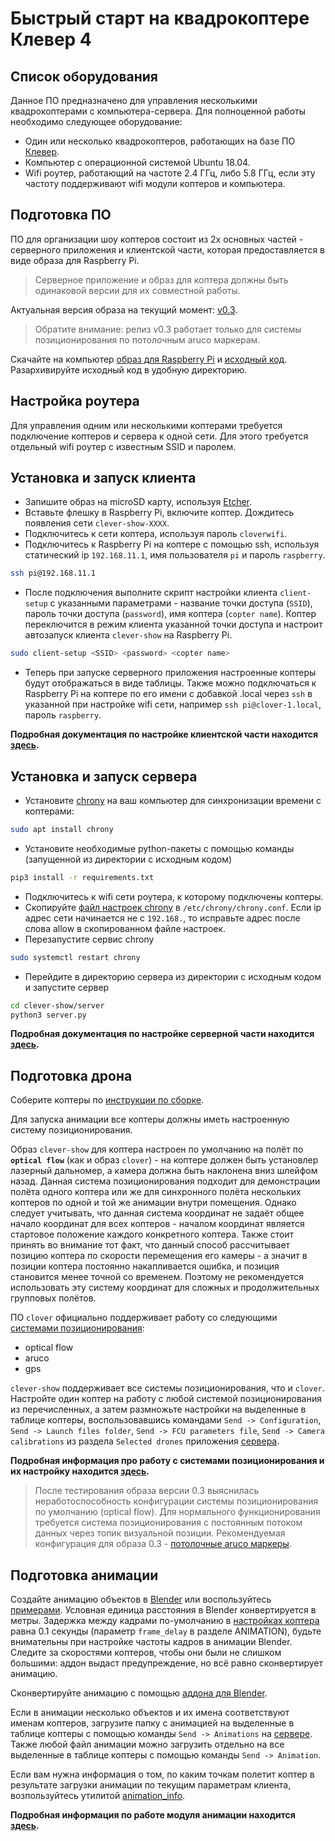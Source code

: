 # Быстрый старт на квадрокоптере Клевер 4

## Список оборудования

Данное ПО предназначено для управления несколькими квадрокоптерами с компьютера-сервера. Для полноценной работы необходимо следующее оборудование:

* Один или несколько квадрокоптеров, работающих на базе ПО [Клевер](https://github.com/CopterExpress/clover).
* Компьютер с операционной системой Ubuntu 18.04.
* Wifi роутер, работающий на частоте 2.4 ГГц, либо 5.8 ГГц, если эту частоту поддерживают wifi модули коптеров и компьютера.

## Подготовка ПО

ПО для организации шоу коптеров состоит из 2х основных частей - серверного приложения и клиентской части, которая предоставляется в виде образа для Raspberry Pi.

> Серверное приложение и образ для коптера должны быть одинаковой версии для их совместной работы.

Актуальная версия образа на текущий момент: [v0.3](https://github.com/copterexpress/clever-show/releases/tag/v0.3).

> Обратите внимание: релиз v0.3 работает только для системы позиционирования по потолочным aruco маркерам.

Скачайте на компьютер [образ для Raspberry Pi](https://github.com/CopterExpress/clever-show/releases/download/v0.3/clever-show_v0.3.img.zip) и [исходный код](https://github.com/CopterExpress/clever-show/archive/v0.3.zip). Разархивируйте исходный код в удобную директорию.

## Настройка роутера

Для управления одним или несколькими коптерами требуется подключение коптеров и сервера к одной сети. Для этого требуется отдельный wifi роутер с известным SSID и паролем.

## Установка и запуск клиента

* Запишите образ на microSD карту, используя [Etcher](https://www.balena.io/etcher/).
* Вставьте флешку в Raspberry Pi, включите коптер. Дождитесь появления сети `clever-show-XXXX`.
* Подключитесь к сети коптера, используя пароль `cloverwifi`.
* Подключитесь к Raspberry Pi на коптере с помощью ssh, используя статический ip `192.168.11.1`, имя пользователя `pi` и пароль `raspberry`.

```bash
ssh pi@192.168.11.1
```

* После подключения выполните скрипт настройки клиента `client-setup` с указанными параметрами - название точки доступа (`SSID`), пароль точки доступа (`password`), имя коптера (`copter name`). Коптер переключится в режим клиента указанной точки доступа и настроит автозапуск клиента `clever-show` на Raspberry Pi.

```bash
sudo client-setup <SSID> <password> <copter name>
```

* Теперь при запуске серверного приложения настроенные коптеры будут отображаться в виде таблицы. Также можно подключаться к Raspberry Pi на коптере по его имени с добавкой .local через `ssh` в указанной при настройке wifi сети, например `ssh pi@clover-1.local`, пароль `raspberry`.

**Подробная документация по настройке клиентской части находится [здесь](client.md).**

## Установка и запуск сервера

* Установите [chrony](https://chrony.tuxfamily.org/index.html) на ваш компьютер для синхронизации времени с коптерами:

```bash
sudo apt install chrony
```

* Установите необходимые python-пакеты с помощью команды (запущенной из директории с исходным кодом)

```bash
pip3 install -r requirements.txt
```

* Подключитесь к wifi сети роутера, к которому подключены коптеры.
* Скопируйте [файл настроек chrony](../../examples/chrony/server.conf) в `/etc/chrony/chrony.conf`. Если ip адрес сети начинается не с `192.168.`, то исправьте адрес после слова allow в скопированном файле настроек.
* Перезапустите сервис chrony

```bash
sudo systemctl restart chrony
```

* Перейдите в директорию сервера из директории с исходным кодом и запустите сервер

```bash
cd clever-show/server
python3 server.py
```

**Подробная документация по настройке серверной части находится [здесь](server.md).**

## Подготовка дрона

Соберите коптеры по [инструкции по сборке](https://clover.coex.tech/ru/assemble_4.html).

Для запуска анимации все коптеры должны иметь настроенную систему позиционирования.

Образ `clever-show` для коптера настроен по умолчанию на полёт по **`optical flow`** (как и образ `clover`) - на коптере должен быть установлер лазерный дальномер, а камера должна быть наклонена вниз шлейфом назад. Данная система позиционирования подходит для демонстрации полёта одного коптера или же для синхронного полёта нескольких коптеров по одной и той же анимации внутри помещения. Однако следует учитывать, что данная система координат не задаёт общее начало координат для всех коптеров - началом координат является стартовое положение каждого конкретного коптера. Также стоит принять во внимание тот факт, что данный способ рассчитывает позицию коптера по скорости перемещения его камеры - а значит в позиции коптера постоянно накапливается ошибка, и позиция становится менее точной со временем. Поэтому не рекомендуется использовать эту систему координат для сложных и продолжительных групповых полётов.

ПО `clover` официально поддерживает работу со следующими [системами позиционирования](https://clover.coex.tech/ru/programming.html#positioning):

* optical flow
* aruco
* gps

`clever-show` поддерживает все системы позиционирования, что и `clover`. Настройте один коптер на работу с любой системой позиционирования из перечисленных, а затем размножьте настройки на выделенные в таблице коптеры, воспользовавшись командами `Send -> Configuration`, `Send -> Launch files folder`, `Send -> FCU parameters file`, `Send -> Camera calibrations` из раздела `Selected drones` приложения [сервера](server.md#раздел-selected-drones).

**Подробная информация про работу с системами позиционирования и их настройку находится [здесь](positioning.md).**

> После тестирования образа версии 0.3 выяснилась неработоспособность конфигурации системы позиционирования по умолчанию (optical flow). Для нормального функционирования требуется система позиционирования с постоянным потоком данных через топик визуальной позиции. Рекомендуемая конфигурация для образа 0.3 - [потолочные aruco маркеры](https://clever.coex.tech/ru/aruco_map.html#расположение-маркеров-на-потолке).

## Подготовка анимации

Создайте анимацию объектов в [Blender](https://www.blender.org) или воспользуйтесь [примерами](../../examples/animations). Условная единица расстояния в Blender конвертируется в метры. Задержка между кадрами по-умолчанию в [настройках коптера](../../drone/config/spec/configspec_client.ini) равна 0.1 секунды (параметр `frame_delay` в разделе ANIMATION), будьте внимательны при настройке частоты кадров в анимации Blender. Следите за скоростями коптеров, чтобы они были не слишком большими: аддон выдаст предупреждение, но всё равно сконвертирует анимацию.

Сконвертируйте анимацию с помощью [аддона для Blender](blender-addon.md).

Если в анимации несколько объектов и их имена соответствуют именам коптеров, загрузите папку с анимацией на выделенные в таблице коптеры с помощью команды `Send -> Animations` на [сервере](server.md#раздел-selected-drones). Также любой файл анимации можно загрузить отдельно на все выделенные в таблице коптеры с помощью команды `Send -> Animation`.

Если вам нужна информация о том, по каким точкам полетит коптер в результате загрузки анимации по текущим параметрам клиента, возпользуйтесь утилитой [animation_info](../../tools/animation_info.py).

**Подробная информация по работе модуля анимации находится [здесь](animation.md).**
